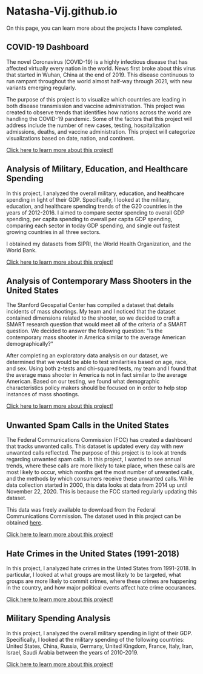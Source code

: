 # Natasha-Vij.github.io

On this page, you can learn more about the projects I have completed.

## COVID-19 Dashboard

The novel Coronavirus (COVID-19) is a highly infectious disease that has affected virtually every nation in the world. News first broke about this virus that started in Wuhan, China at the end of 2019. 
This disease continuous to run rampant throughout the world almost half-way through 2021, with new variants emerging regularly. 

The purpose of this project is to visualize which countries are leading in both disease transmission and vaccine administration. This project was created to observe trends that identifies how nations across the world are handling the COVID-19 pandemic. Some of the factors that this project will address include the number of new cases, testing, hospitalization admissions, deaths, and vaccine administration. This project will categorize visualizations based on date, nation, and continent. 


[Click here to learn more about this project!](Natasha-Vij.github.io/Website/index.html)

## Analysis of Military, Education, and Healthcare Spending
In this project, I analyzed the overall military, education, and healthcare spending in light of their GDP. Specifically, I looked at the military, education, and healthcare spending trends of the G20 countries in the years of 2012-2016. I aimed to compare sector spending to overall GDP spending, per capita spending to overall per capita GDP spending, comparing each sector in today GDP spending, and single out fastest growing countries in all three sectors. 

I obtained my datasets from SIPRI, the World Health Organization, and the World Bank.

[Click here to learn more about this project!](Natasha-Vij.github.io/GDPObjectives.html)

## Analysis of Contemporary Mass Shooters in the United States
The Stanford Geospatial Center has compiled a dataset that details incidents of mass shootings. My team and I noticed that the dataset contained dimensions related to the shooter, so we decided to craft a SMART research question that would meet all of the criteria of a SMART question. We decided to answer the following question: "Is the contemporary mass shooter in America similar to the average American demographically?"

After completing an exploratory data analysis on our dataset, we determined that we would be able to test similarities based on age, race, and sex. Using both z-tests and chi-squared tests, my team and I found that the average mass shooter in America is not in fact similar to the average American. Based on our testing, we found what demographic characteristics policy makers should be focused on  in order to help stop instances of mass shootings.

[Click here to learn more about this project!](Natasha-Vij.github.io/Final_Project.html)


## Unwanted Spam Calls in the United States
The Federal Communications Commission (FCC) has created a dashboard that tracks unwanted calls. This dataset is updated every day with new unwanted calls reflected. The purpose of this project is to look at trends regarding unwanted spam calls. In this project, I wanted to see annual trends, where these calls are more likely to take place, when these calls are most likely to occur, which months get the most number of unwanted calls, and the methods by which consumers receive these unwanted calls. While data collection started in 2000, this data looks at data from 2014 up until November 22, 2020. This is because the FCC started regularly updating this dataset. 

This data was freely available to download from the Federal Communications Commission. The dataset used in this project can be obtained [here](https://opendata.fcc.gov/Consumer/Consumer-Complaints-Data-Unwanted-Calls/vakf-fz8e).

[Click here to learn more about this project!](Natasha-Vij.github.io/Unwanted-Spam-Calls.html)

## Hate Crimes in the United States (1991-2018)
In this project, I analyzed hate crimes in the Unted States from 1991-2018. In particular, I looked at what groups are most likely to be targeted, what groups are more likely to commit crimes, where these crimes are happening in the country, and how major political events affect hate crime occurances. 

[Click here to learn more about this project!](Natasha-Vij.github.io/Hate-Crimes-Analysis.html)


## Military Spending Analysis

In this project, I analyzed the overall military spending in light of their GDP. Specifically, I looked at the military spending of the following countries: United States, China, Russia, Germany, United Kingdom, France, Italy, Iran, Israel, Saudi Arabia between the years of 2010-2019.

[Click here to learn more about this project!](Natasha-Vij/Analysis-of-Hate-Crimes-in-US.html)
